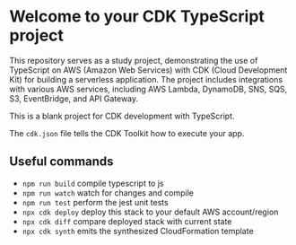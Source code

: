 # Welcome to your CDK TypeScript project

This repository serves as a study project, demonstrating the use of TypeScript on AWS (Amazon Web Services) with CDK (Cloud Development Kit) for building a serverless application. The project includes integrations with various AWS services, including AWS Lambda, DynamoDB, SNS, SQS, S3, EventBridge, and API Gateway.

This is a blank project for CDK development with TypeScript.

The `cdk.json` file tells the CDK Toolkit how to execute your app.

## Useful commands

* `npm run build`   compile typescript to js
* `npm run watch`   watch for changes and compile
* `npm run test`    perform the jest unit tests
* `npx cdk deploy`  deploy this stack to your default AWS account/region
* `npx cdk diff`    compare deployed stack with current state
* `npx cdk synth`   emits the synthesized CloudFormation template
